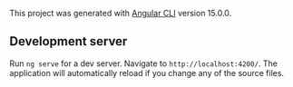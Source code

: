 This project was generated with [Angular CLI](https://github.com/angular/angular-cli) version 15.0.0. 


## Development server

Run `ng serve` for a dev server. Navigate to `http://localhost:4200/`. The application will automatically reload if you change any of the source files.

## 